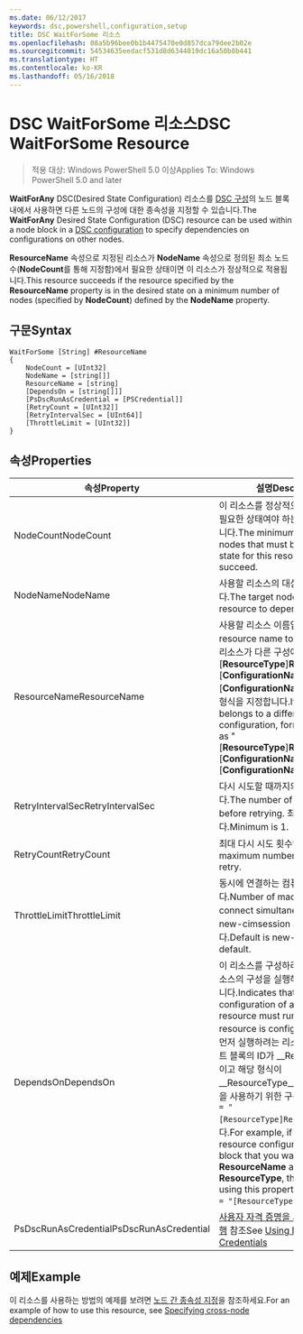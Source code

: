 ```yaml
---
ms.date: 06/12/2017
keywords: dsc,powershell,configuration,setup
title: DSC WaitForSome 리소스
ms.openlocfilehash: 08a5b96bee0b1b4475470e0d857dca79dee2b02e
ms.sourcegitcommit: 54534635eedacf531d8d6344019dc16a50b8b441
ms.translationtype: HT
ms.contentlocale: ko-KR
ms.lasthandoff: 05/16/2018
---
```

# <a name="dsc-waitforsome-resource"></a><span data-ttu-id="293b1-103">DSC WaitForSome 리소스</span><span class="sxs-lookup"><span data-stu-id="293b1-103">DSC WaitForSome Resource</span></span>

> <span data-ttu-id="293b1-104">적용 대상: Windows PowerShell 5.0 이상</span><span class="sxs-lookup"><span data-stu-id="293b1-104">Applies To: Windows PowerShell 5.0 and later</span></span>

<span data-ttu-id="293b1-105">**WaitForAny** DSC(Desired State Configuration) 리소스를 [DSC 구성](configurations.md)의 노드 블록 내에서 사용하면 다른 노드의 구성에 대한 종속성을 지정할 수 있습니다.</span><span class="sxs-lookup"><span data-stu-id="293b1-105">The **WaitForAny** Desired State Configuration (DSC) resource can be used within a node block in a [DSC configuration](configurations.md) to specify dependencies on configurations on other nodes.</span></span>

<span data-ttu-id="293b1-106">**ResourceName** 속성으로 지정된 리소스가 **NodeName** 속성으로 정의된 최소 노드 수(**NodeCount**를 통해 지정함)에서 필요한 상태이면 이 리소스가 정상적으로 적용됩니다.</span><span class="sxs-lookup"><span data-stu-id="293b1-106">This resource succeeds if the resource specified by the **ResourceName** property is in the desired state on a minimum number of nodes (specified by **NodeCount**) defined by the **NodeName** property.</span></span>


## <a name="syntax"></a><span data-ttu-id="293b1-107">구문</span><span class="sxs-lookup"><span data-stu-id="293b1-107">Syntax</span></span>

```
WaitForSome [String] #ResourceName
{
    NodeCount = [UInt32]
    NodeName = [string[]]
    ResourceName = [string]
    [DependsOn = [string[]]]
    [PsDscRunAsCredential = [PSCredential]]
    [RetryCount = [UInt32]]
    [RetryIntervalSec = [UInt64]]
    [ThrottleLimit = [UInt32]]
}
```

## <a name="properties"></a><span data-ttu-id="293b1-108">속성</span><span class="sxs-lookup"><span data-stu-id="293b1-108">Properties</span></span>

|  <span data-ttu-id="293b1-109">속성</span><span class="sxs-lookup"><span data-stu-id="293b1-109">Property</span></span>  |  <span data-ttu-id="293b1-110">설명</span><span class="sxs-lookup"><span data-stu-id="293b1-110">Description</span></span>   |
|---|---|
| <span data-ttu-id="293b1-111">NodeCount</span><span class="sxs-lookup"><span data-stu-id="293b1-111">NodeCount</span></span>| <span data-ttu-id="293b1-112">이 리소스를 정상적으로 적용하려면 필요한 상태여야 하는 최소 노드 수입니다.</span><span class="sxs-lookup"><span data-stu-id="293b1-112">The minimum number of nodes that must be in the desired state for this resource to succeed.</span></span>|
| <span data-ttu-id="293b1-113">NodeName</span><span class="sxs-lookup"><span data-stu-id="293b1-113">NodeName</span></span>| <span data-ttu-id="293b1-114">사용할 리소스의 대상 노드입니다.</span><span class="sxs-lookup"><span data-stu-id="293b1-114">The target nodes of the resource to depend on.</span></span>|
| <span data-ttu-id="293b1-115">ResourceName</span><span class="sxs-lookup"><span data-stu-id="293b1-115">ResourceName</span></span>| <span data-ttu-id="293b1-116">사용할 리소스 이름입니다.</span><span class="sxs-lookup"><span data-stu-id="293b1-116">The resource name to depend on.</span></span> <span data-ttu-id="293b1-117">이 리소스가 다른 구성에 속하는 경우 "[__ResourceType__]__ResourceName__::[__ConfigurationName__]::[__ConfigurationName__]"으로 이름의 형식을 지정합니다.</span><span class="sxs-lookup"><span data-stu-id="293b1-117">If this resource belongs to a different configuration, format the name as "[__ResourceType__]__ResourceName__::[__ConfigurationName__]::[__ConfigurationName__]"</span></span>|
| <span data-ttu-id="293b1-118">RetryIntervalSec</span><span class="sxs-lookup"><span data-stu-id="293b1-118">RetryIntervalSec</span></span>| <span data-ttu-id="293b1-119">다시 시도할 때까지의 시간(초)입니다.</span><span class="sxs-lookup"><span data-stu-id="293b1-119">The number of seconds before retrying.</span></span> <span data-ttu-id="293b1-120">최소값은 1입니다.</span><span class="sxs-lookup"><span data-stu-id="293b1-120">Minimum is 1.</span></span>|
| <span data-ttu-id="293b1-121">RetryCount</span><span class="sxs-lookup"><span data-stu-id="293b1-121">RetryCount</span></span>| <span data-ttu-id="293b1-122">최대 다시 시도 횟수입니다.</span><span class="sxs-lookup"><span data-stu-id="293b1-122">The maximum number of times to retry.</span></span>|
| <span data-ttu-id="293b1-123">ThrottleLimit</span><span class="sxs-lookup"><span data-stu-id="293b1-123">ThrottleLimit</span></span>| <span data-ttu-id="293b1-124">동시에 연결하는 컴퓨터의 수입니다.</span><span class="sxs-lookup"><span data-stu-id="293b1-124">Number of machines to connect simultaneously.</span></span> <span data-ttu-id="293b1-125">기본값은 new-cimsession 기본값입니다.</span><span class="sxs-lookup"><span data-stu-id="293b1-125">Default is new-cimsession default.</span></span>|
| <span data-ttu-id="293b1-126">DependsOn</span><span class="sxs-lookup"><span data-stu-id="293b1-126">DependsOn</span></span> | <span data-ttu-id="293b1-127">이 리소스를 구성하려면 먼저 다른 리소스의 구성을 실행해야 함을 나타냅니다.</span><span class="sxs-lookup"><span data-stu-id="293b1-127">Indicates that the configuration of another resource must run before this resource is configured.</span></span> <span data-ttu-id="293b1-128">예를 들어, 먼저 실행하려는 리소스 구성 스크립트 블록의 ID가 __ResourceName__이고 해당 형식이 __ResourceType__일 경우, 이 속성을 사용하기 위한 구문은 `DependsOn = "[ResourceType]ResourceName"`입니다.</span><span class="sxs-lookup"><span data-stu-id="293b1-128">For example, if the ID of the resource configuration script block that you want to run first is __ResourceName__ and its type is __ResourceType__, the syntax for using this property is `DependsOn = "[ResourceType]ResourceName"`.</span></span>|
| <span data-ttu-id="293b1-129">PsDscRunAsCredential</span><span class="sxs-lookup"><span data-stu-id="293b1-129">PsDscRunAsCredential</span></span> | <span data-ttu-id="293b1-130">[사용자 자격 증명을 사용하여 DSC 실행](https://docs.microsoft.com/powershell/dsc/runasuser) 참조</span><span class="sxs-lookup"><span data-stu-id="293b1-130">See [Using DSC with User Credentials](https://docs.microsoft.com/powershell/dsc/runasuser)</span></span> |


## <a name="example"></a><span data-ttu-id="293b1-131">예제</span><span class="sxs-lookup"><span data-stu-id="293b1-131">Example</span></span>

<span data-ttu-id="293b1-132">이 리소스를 사용하는 방법의 예제를 보려면 [노드 간 종속성 지정](crossNodeDependencies.md)을 참조하세요.</span><span class="sxs-lookup"><span data-stu-id="293b1-132">For an example of how to use this resource, see [Specifying cross-node dependencies](crossNodeDependencies.md)</span></span>